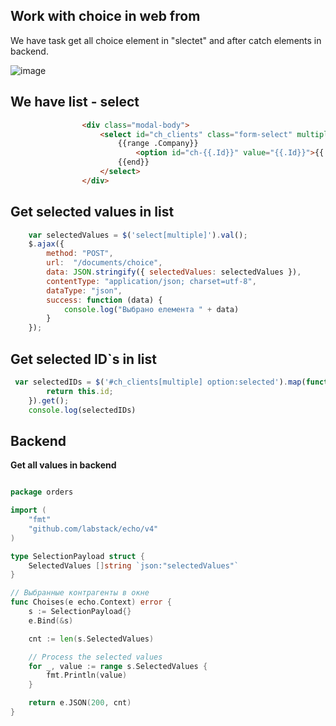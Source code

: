 ## Work with choice in web from

We have task get all choice element in "slectet" and after catch elements in backend.

![image](https://github.com/Gitart/GO-SIMPLE/assets/3950155/34e3302f-ce61-44c6-b834-159974ce7a7b)


## We have list - select
```html
                <div class="modal-body">
                    <select id="ch_clients" class="form-select" multiple style="height: 300px">
                        {{range .Company}}
                            <option id="ch-{{.Id}}" value="{{.Id}}">{{.Title}}</option>
                        {{end}}
                    </select>
                </div>
```

## Get selected values in list
```js
    var selectedValues = $('select[multiple]').val();
    $.ajax({
        method: "POST",
        url:  "/documents/choice",
        data: JSON.stringify({ selectedValues: selectedValues }),
        contentType: "application/json; charset=utf-8",
        dataType: "json",
        success: function (data) {
            console.log("Выбрано елемента " + data)
        }
    });
```

## Get selected ID`s in list
```js
 var selectedIDs = $('#ch_clients[multiple] option:selected').map(function() {
        return this.id;
    }).get();
    console.log(selectedIDs)
```    

## Backend

**Get all values in backend**

```go

package orders

import (
	"fmt"
	"github.com/labstack/echo/v4"
)

type SelectionPayload struct {
	SelectedValues []string `json:"selectedValues"`
}

// Выбранные контрагенты в окне
func Choises(e echo.Context) error {
	s := SelectionPayload{}
	e.Bind(&s)

	cnt := len(s.SelectedValues)

	// Process the selected values
	for _, value := range s.SelectedValues {
		fmt.Println(value)
	}

	return e.JSON(200, cnt)
}
```
